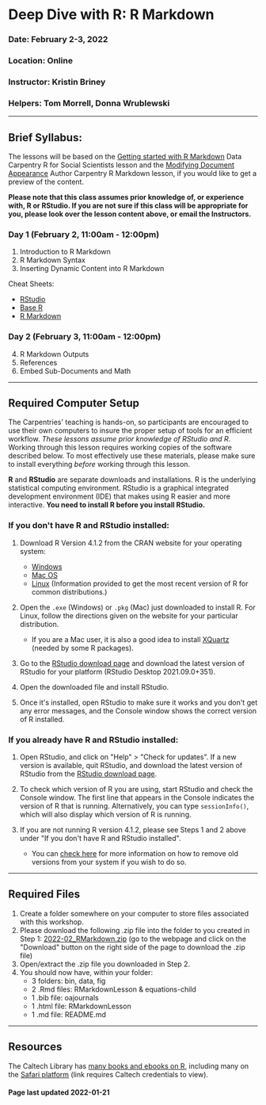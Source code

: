 <!-- page last updated 2019-03-04T15:00:48-08:00 -->

# Deep Dive with R: R Markdown

### Date: February 2-3, 2022

### Location: Online

### Instructor: Kristin Briney

### Helpers: Tom Morrell, Donna Wrublewski

---

## Brief Syllabus:

The lessons will be based on the
[Getting started with R Markdown](https://datacarpentry.org/R-ecology-lesson/index.html)
Data Carpentry R for Social Scientists lesson and the [Modifying Document Appearance](https://authorcarpentry.github.io/executable-documents-rstudio/02-modifying-appearance.html) Author Carpentry R Markdown lesson, if you would like to get a preview of the content.

**Please note that this class assumes prior knowledge of, or experience with, R or RStudio. If you are not sure if this
class will be appropriate for you, please look over the lesson content above, or email the Instructors.**

### Day 1 (February 2, 11:00am - 12:00pm)

1. Introduction to R Markdown
2. R Markdown Syntax
3. Inserting Dynamic Content into R Markdown 

Cheat Sheets:

* [RStudio](https://www.rstudio.com/resources/cheatsheets/#ide)
* [Base R](http://github.com/rstudio/cheatsheets/raw/master/base-r.pdf)
* [R Markdown](https://raw.githubusercontent.com/rstudio/cheatsheets/main/rmarkdown.pdf)

### Day 2 (February 3, 11:00am - 12:00pm)

4. R Markdown Outputs
5. References
6. Embed Sub-Documents and Math


---

## Required Computer Setup

The Carpentries' teaching is hands-on, so participants are encouraged to use
their own computers to insure the proper setup of tools for an efficient
workflow. *These lessons assume prior knowledge of RStudio and R*. Working through this lesson requires working copies of the software described
below. To most effectively use these materials, please make sure to install
everything *before* working through this lesson.

**R** and **RStudio** are separate downloads and installations. R is the
underlying statistical computing environment. RStudio is a graphical integrated
development environment (IDE) that makes using R easier and more interactive.
**You need to install R before you install RStudio.**

### If you don't have R and RStudio installed:

1. Download R Version 4.1.2 from the CRAN website for your operating system:
    * [Windows](http://cran.r-project.org/bin/windows/base/release.htm)
    * [Mac OS](http://cran.r-project.org/bin/macosx/)
    * [Linux](https://cloud.r-project.org/bin/linux) (Information provided to get the most recent version of R for common distributions.)


2. Open the `.exe` (Windows) or `.pkg` (Mac) just downloaded to install R. For Linux, follow the
directions given on the website for your particular distribution.
    * If you are a Mac user, it is also a good idea to install [XQuartz](https://www.xquartz.org/) (needed by some R packages).


3. Go to the [RStudio download page](https://www.rstudio.com/products/rstudio/download/#download) and
download the latest version of RStudio for your platform (RStudio Desktop 2021.09.0+351).


4. Open the downloaded file and install RStudio.

5. Once it's installed, open RStudio to make sure it works and you don't get any error messages, and the Console window shows the
correct version of R installed.

### If you already have R and RStudio installed:

1. Open RStudio, and click on "Help" > "Check for updates". If a new version is
available, quit RStudio, and download the latest version of RStudio from the
[RStudio download page](https://www.rstudio.com/products/rstudio/download/#download).

2. To check which version of R you are using, start RStudio and check the Console window. The first line that appears in the Console indicates the version of R that is running. Alternatively, you can type `sessionInfo()`, which will also display which version of R is running.

3. If you are not running R version 4.1.2, please see Steps 1 and 2 above under "If you don't have R and RStudio installed".
    * You can [check here](https://cran.r-project.org/bin/windows/base/rw-FAQ.html#How-do-I-UNinstall-R_003f) for more information on how to remove old versions from your system if you wish to do so.
  
---

## Required Files

1. Create a folder somewhere on your computer to store files associated with this workshop.
2. Please download the following .zip file into the folder to you created in Step 1: [2022-02_RMarkdown.zip](https://github.com/caltechlibrary/R-Carpentry/blob/master/2022-02_RMarkdown/2022-02_RMarkdown.zip) (go to the webpage and click on the "Download" button on the right side of the page to download the .zip file)
3. Open/extract the .zip file you downloaded in Step 2.
4. You should now have, within your folder:
    * 3 folders: bin, data, fig
    * 2 .Rmd files: RMarkdownLesson & equations-child
    * 1 .bib file: oajournals
    * 1 .html file: RMarkdownLesson
    * 1 .md file: README.md
  

---

## Resources

The Caltech Library has [many books and ebooks on R](https://search.ebscohost.com/login.aspx?direct=true&AuthType=ip,sso&bquery=R+programming&cli0=FT1&clv0=Y&type=1&searchMode=And&site=eds-live&scope=site&custid=s8984125&groupid=main&profile=eds), including many on the [Safari platform](https://search.ebscohost.com/login.aspx?direct=true&AuthType=ip,sso&db=cat08655a&AN=clc.873aa4f7.3003.456e.afec.8f394b2ad7ce&site=eds-live&scope=site&custid=s8984125&groupid=main&profile=eds) (link requires Caltech credentials to view).

#### Page last updated 2022-01-21
